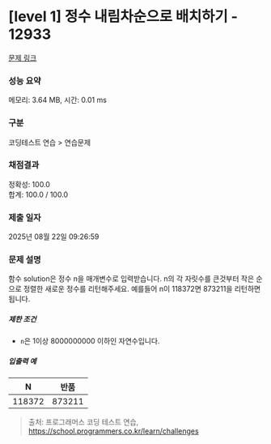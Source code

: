 # [level 1] 정수 내림차순으로 배치하기 - 12933 

[문제 링크](https://school.programmers.co.kr/learn/courses/30/lessons/12933) 

### 성능 요약

메모리: 3.64 MB, 시간: 0.01 ms

### 구분

코딩테스트 연습 > 연습문제

### 채점결과

정확성: 100.0<br/>합계: 100.0 / 100.0

### 제출 일자

2025년 08월 22일 09:26:59

### 문제 설명

<p><font dir="auto" style="vertical-align: inherit;"><font dir="auto" style="vertical-align: inherit;">함수 solution은 정수 n을 매개변수로 입력받습니다. n의 각 자릿수를 큰것부터 작은 순으로 정렬한 새로운 정수를 리턴해주세요. 예를들어 n이 118372면 873211을 리턴하면 됩니다.</font></font></p>

<h5><font dir="auto" style="vertical-align: inherit;"><font dir="auto" style="vertical-align: inherit;">제한 조건</font></font></h5>

<ul>
<li><code>n</code><font dir="auto" style="vertical-align: inherit;"><font dir="auto" style="vertical-align: inherit;">은 1이상 8000000000 이하인 자연수입니다.</font></font></li>
</ul>

<h5><font dir="auto" style="vertical-align: inherit;"><font dir="auto" style="vertical-align: inherit;">입출력 예</font></font></h5>
<table class="table">
        <thead><tr>
<th><font dir="auto" style="vertical-align: inherit;"><font dir="auto" style="vertical-align: inherit;">N</font></font></th>
<th style="text-align: center"><font dir="auto" style="vertical-align: inherit;"><font dir="auto" style="vertical-align: inherit;">반품</font></font></th>
</tr>
</thead>
        <tbody><tr>
<td><font dir="auto" style="vertical-align: inherit;"><font dir="auto" style="vertical-align: inherit;">118372</font></font></td>
<td style="text-align: center"><font dir="auto" style="vertical-align: inherit;"><font dir="auto" style="vertical-align: inherit;">873211</font></font></td>
</tr>
</tbody>
      </table>

> 출처: 프로그래머스 코딩 테스트 연습, https://school.programmers.co.kr/learn/challenges